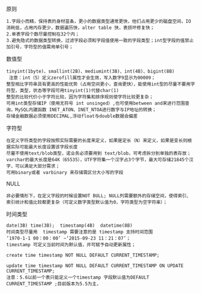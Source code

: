 原则

    1.字段小而精，保持表的身材苗条，更小的数据类型通常更快，他们占用更少的磁盘空间，IO消耗低，占用内存更少，数据遍历快，alter table 快，表损坏修复快；
    2.单表字段个数尽量控制在32个内；
    3.避免隐式的数据类型转换，过滤字段必须和字段值使用一致的字段类型；int型字段的值禁止加引号，字符型的值需用单引号；

数值型

    tinyint(1byte)、smallint(2B)、mediumint(3B)、int(4B)、bigint(8B)
     注意：int（5）定义zerofill属性才会生效，写入数字9显示为00009；
    整型相比字符串具有更高的性能优势（占用空间更小，查询更快），能使用int型的尽量不要用字符型，类型，状态等字段可用tinyint(1)代替char(1)
    整型的比较代价小于字符比较，因为字符集和排序规则使字符比较更复杂；
    可用int类型存储IP（使用无符号 int unsinged）,也可使用between and来进行范围查询，MySQL内建函数 INET_ATON、INET_NTOA进行数字与IP地址的转换；
    存储金融数据必须使用DECIMAL,浮动float与double数据会偏差

字符型

    在定义字符类型的字段按照实际需要的长度来定义，如果是定长（N）来定义，如果是变长则根据实际可能最大长度设置该字段长度
    尽量不使用text/blob类型，诺业务必须要用到 text/blob，可考虑拆分到单独的表存放；
    varchar的最大长度是64K（65535），UTF字符集一个汉字占3个字节，最大可存储21845个汉字，可以满足大部分需求；
    可用binary或者 varbinary 来存储需区分大小写的字段

NULL

    非必要情形下，在定义字段的时候设置NOT BULL; NULL列需要额外的存储空间，使得索引、索引统计和值比较都更复杂（可定义数字类型默认值为0，字符类型为空字符串）；

时间类型

    date(3B) time(3B);  timestamp(4B)  datetime(8B)
    时间类型尽量用  timestamp 需要注意的是 timestamp 支持时间范围
    ‘1970-1-1 00：00：00’ ~‘2015-09-23 11：21：07’；
    timestamp 可定义当前时间为默认值，并可赋予自动更新属性；
     
    create time timestamp NOT NULL DEFAULT CURRENT_TIMESTAMP;

    update time timestamp NOT NULL DEFAULT CURRENT_TIMESTAMP ON UPDATE CURRENT_TIMESTAMP;
    注意：5.6以前一个表只能定义一个timestamp 字段默认值为DEFAULT CURRENT_TIMESTAMP ;目前版本为5.5为主，
    


